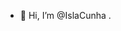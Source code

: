 - 👋 Hi, I’m @IslaCunha
.

<!---
IslaCunha/IslaCunha is a ✨ special ✨ repository because its `README.md` (this file) appears on your GitHub profile.
You can click the Preview link to take a look at your changes.
--->
